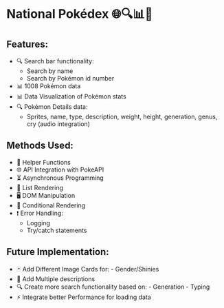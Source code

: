 # National Pokédex 🌐🔍📊🔧

## Features:
- 🔍 Search bar functionality:
     - Search by name
     - Search by Pokémon id number 
- 📊 1008 Pokémon data 
- 📊 Data Visualization of Pokémon stats 
- 🔍 Pokémon Details data: 
     - Sprites, name, type, description, weight, height, generation, genus, cry (audio integration) 

## Methods Used: 
- 🔧 Helper Functions 
- 🌐 API Integration with PokeAPI
- ⏳ Asynchronous Programming 
- 📜 List Rendering 
- 🖥️ DOM Manipulation 
- 🔄 Conditional Rendering 
- ❗ Error Handling: 
     - Logging 
     - Try/catch statements 

## Future Implementation:
- 🃏 Add Different Image Cards for:
        - Gender/Shinies 
- 📝 Add Multiple descriptions 
- 🔍 Create more search functionality based on: 
      - Generation 
      - Typing 
- ⚡ Integrate better Performance for loading data 